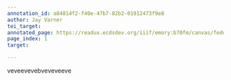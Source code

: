 ```yaml
---
annotation_id: a84814f2-f40e-47b7-82b2-01912473f9e8
author: Jay Varner
tei_target: 
annotated_page: https://readux.ecdsdev.org/iiif/emory:b70fm/canvas/fedora:emory:gz6dp
page_index: 1
target: 

---
```

<p>veveevevebveveveeve</p>
